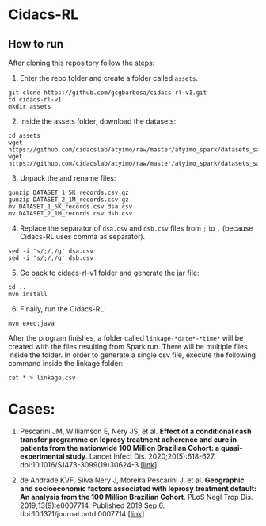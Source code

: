 # Cidacs-RL

## How to run

After cloning this repository follow the steps:

1. Enter the repo folder and create a folder called `assets`.

```
git clone https://github.com/gcgbarbosa/cidacs-rl-v1.git
cd cidacs-rl-v1
mkdir assets
```

2. Inside the assets folder, download the datasets:

```
cd assets
wget https://github.com/cidacslab/atyimo/raw/master/atyimo_spark/datasets_sample/small/DATASET_1_5K_records.csv.gz
wget https://github.com/cidacslab/atyimo/raw/master/atyimo_spark/datasets_sample/small/DATASET_2_1M_records.csv.gz
```

3. Unpack the and rename files:

```
gunzip DATASET_1_5K_records.csv.gz
gunzip DATASET_2_1M_records.csv.gz
mv DATASET_1_5K_records.csv dsa.csv
mv DATASET_2_1M_records.csv dsb.csv
```

4. Replace the separator of `dsa.csv` and `dsb.csv` files from `;` to `,` (because Cidacs-RL uses comma as separator).

```
sed -i 's/;/,/g' dsa.csv
sed -i 's/;/,/g' dsb.csv
```

5. Go back to cidacs-rl-v1 folder and generate the jar file:

```
cd ..
mvn install
```

6. Finally, run the Cidacs-RL:

```
mvn exec:java
```

After the program finishes, a folder called `linkage-*date*-*time*` will be created with the files resulting from Spark run. There will be multiple files inside the folder. In order to generate a single csv file, execute the following command inside the linkage folder:

```
cat * > linkage.csv
```

# Cases:

1. Pescarini JM, Williamson E, Nery JS, et al. **Effect of a conditional cash transfer programme on leprosy treatment adherence and cure in patients from the nationwide 100 Million Brazilian Cohort: a quasi-experimental study**. Lancet Infect Dis. 2020;20(5):618-627. doi:10.1016/S1473-3099(19)30624-3 [[link]](https://pubmed.ncbi.nlm.nih.gov/32066527/)

2. de Andrade KVF, Silva Nery J, Moreira Pescarini J, et al. **Geographic and socioeconomic factors associated with leprosy treatment default: An analysis from the 100 Million Brazilian Cohort**. PLoS Negl Trop Dis. 2019;13(9):e0007714. Published 2019 Sep 6. doi:10.1371/journal.pntd.0007714 [[link]](https://www.ncbi.nlm.nih.gov/pmc/articles/PMC6750604/)
